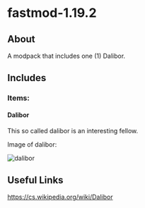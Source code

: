 # fastmod-1.19.2
## About
A modpack that includes one (1) Dalibor.
## Includes
### Items:
#### Dalibor
This so called dalibor is an interesting fellow.

Image of dalibor:

![dalibor](https://media.discordapp.net/attachments/482643611914207294/1049654830123204680/image.png)

## Useful Links

https://cs.wikipedia.org/wiki/Dalibor
